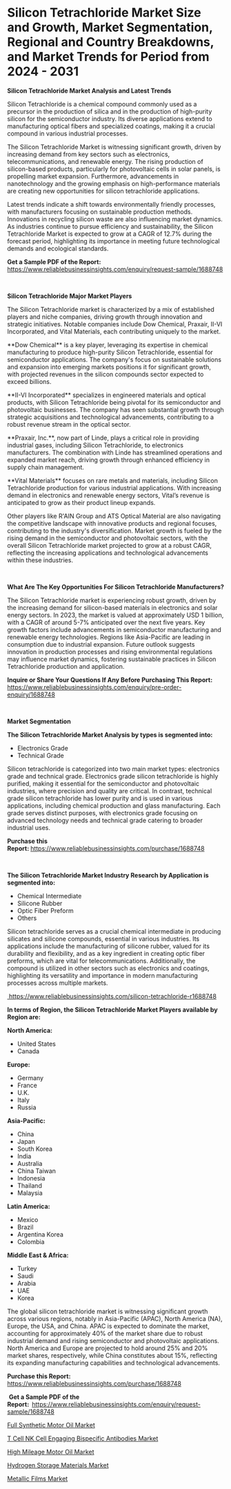 <p><h1>Silicon Tetrachloride Market Size and Growth, Market Segmentation, Regional and Country Breakdowns, and Market Trends for Period from 2024 -  2031</h1></p><p><strong>Silicon Tetrachloride Market Analysis and Latest Trends</strong></p>
<p><p>Silicon Tetrachloride is a chemical compound commonly used as a precursor in the production of silica and in the production of high-purity silicon for the semiconductor industry. Its diverse applications extend to manufacturing optical fibers and specialized coatings, making it a crucial compound in various industrial processes.</p><p>The Silicon Tetrachloride Market is witnessing significant growth, driven by increasing demand from key sectors such as electronics, telecommunications, and renewable energy. The rising production of silicon-based products, particularly for photovoltaic cells in solar panels, is propelling market expansion. Furthermore, advancements in nanotechnology and the growing emphasis on high-performance materials are creating new opportunities for silicon tetrachloride applications.</p><p>Latest trends indicate a shift towards environmentally friendly processes, with manufacturers focusing on sustainable production methods. Innovations in recycling silicon waste are also influencing market dynamics. As industries continue to pursue efficiency and sustainability, the Silicon Tetrachloride Market is expected to grow at a CAGR of 12.7% during the forecast period, highlighting its importance in meeting future technological demands and ecological standards.</p></p>
<p><strong>Get a Sample PDF of the Report:&nbsp;</strong> <a href="https://www.reliablebusinessinsights.com/enquiry/request-sample/1688748?utm_campaign=1091&utm_medium=2&utm_source=Github&utm_content=ia&utm_term=11112024&utm_id=silicon-tetrachloride">https://www.reliablebusinessinsights.com/enquiry/request-sample/1688748</a></p>
<p>&nbsp;</p>
<p><strong>Silicon Tetrachloride Major Market Players</strong></p>
<p><p>The Silicon Tetrachloride market is characterized by a mix of established players and niche companies, driving growth through innovation and strategic initiatives. Notable companies include Dow Chemical, Praxair, II-VI Incorporated, and Vital Materials, each contributing uniquely to the market.</p><p>**Dow Chemical** is a key player, leveraging its expertise in chemical manufacturing to produce high-purity Silicon Tetrachloride, essential for semiconductor applications. The company's focus on sustainable solutions and expansion into emerging markets positions it for significant growth, with projected revenues in the silicon compounds sector expected to exceed billions.</p><p>**II-VI Incorporated** specializes in engineered materials and optical products, with Silicon Tetrachloride being pivotal for its semiconductor and photovoltaic businesses. The company has seen substantial growth through strategic acquisitions and technological advancements, contributing to a robust revenue stream in the optical sector.</p><p>**Praxair, Inc.**, now part of Linde, plays a critical role in providing industrial gases, including Silicon Tetrachloride, to electronics manufacturers. The combination with Linde has streamlined operations and expanded market reach, driving growth through enhanced efficiency in supply chain management.</p><p>**Vital Materials** focuses on rare metals and materials, including Silicon Tetrachloride production for various industrial applications. With increasing demand in electronics and renewable energy sectors, Vital’s revenue is anticipated to grow as their product lineup expands.</p><p>Other players like R'AIN Group and ATS Optical Material are also navigating the competitive landscape with innovative products and regional focuses, contributing to the industry's diversification. Market growth is fueled by the rising demand in the semiconductor and photovoltaic sectors, with the overall Silicon Tetrachloride market projected to grow at a robust CAGR, reflecting the increasing applications and technological advancements within these industries.</p></p>
<p>&nbsp;</p>
<p><strong>What Are The Key Opportunities For Silicon Tetrachloride Manufacturers?</strong></p>
<p><p>The Silicon Tetrachloride market is experiencing robust growth, driven by the increasing demand for silicon-based materials in electronics and solar energy sectors. In 2023, the market is valued at approximately USD 1 billion, with a CAGR of around 5-7% anticipated over the next five years. Key growth factors include advancements in semiconductor manufacturing and renewable energy technologies. Regions like Asia-Pacific are leading in consumption due to industrial expansion. Future outlook suggests innovation in production processes and rising environmental regulations may influence market dynamics, fostering sustainable practices in Silicon Tetrachloride production and application.</p></p>
<p><strong>Inquire or Share Your Questions If Any Before Purchasing This Report:</strong> <a href="https://www.reliablebusinessinsights.com/enquiry/pre-order-enquiry/1688748?utm_campaign=1091&utm_medium=2&utm_source=Github&utm_content=ia&utm_term=11112024&utm_id=silicon-tetrachloride">https://www.reliablebusinessinsights.com/enquiry/pre-order-enquiry/1688748</a></p>
<p>&nbsp;</p>
<p><strong>Market Segmentation</strong></p>
<p><strong>The Silicon Tetrachloride Market Analysis by types is segmented into:</strong></p>
<p><ul><li>Electronics Grade</li><li>Technical Grade</li></ul></p>
<p><p>Silicon tetrachloride is categorized into two main market types: electronics grade and technical grade. Electronics grade silicon tetrachloride is highly purified, making it essential for the semiconductor and photovoltaic industries, where precision and quality are critical. In contrast, technical grade silicon tetrachloride has lower purity and is used in various applications, including chemical production and glass manufacturing. Each grade serves distinct purposes, with electronics grade focusing on advanced technology needs and technical grade catering to broader industrial uses.</p></p>
<p><strong>Purchase this Report:&nbsp;</strong><a href="https://www.reliablebusinessinsights.com/purchase/1688748?utm_campaign=1091&utm_medium=2&utm_source=Github&utm_content=ia&utm_term=11112024&utm_id=silicon-tetrachloride">https://www.reliablebusinessinsights.com/purchase/1688748</a></p>
<p>&nbsp;</p>
<p><strong>The Silicon Tetrachloride Market Industry Research by Application is segmented into:</strong></p>
<p><ul><li>Chemical Intermediate</li><li>Silicone Rubber</li><li>Optic Fiber Preform</li><li>Others</li></ul></p>
<p><p>Silicon tetrachloride serves as a crucial chemical intermediate in producing silicates and silicone compounds, essential in various industries. Its applications include the manufacturing of silicone rubber, valued for its durability and flexibility, and as a key ingredient in creating optic fiber preforms, which are vital for telecommunications. Additionally, the compound is utilized in other sectors such as electronics and coatings, highlighting its versatility and importance in modern manufacturing processes across multiple markets.</p></p>
<p><a href="https://www.reliablebusinessinsights.com/silicon-tetrachloride-r1688748?utm_campaign=1091&utm_medium=2&utm_source=Github&utm_content=ia&utm_term=11112024&utm_id=silicon-tetrachloride">&nbsp;https://www.reliablebusinessinsights.com/silicon-tetrachloride-r1688748</a></p>
<p><strong>In terms of Region, the Silicon Tetrachloride Market Players available by Region are:</strong></p>
<p>
    <p> <strong> North America: </strong>
        <ul>
            <li>United States</li>
            <li>Canada</li>
        </ul>
        </p> 
    <p> <strong> Europe: </strong>
        <ul>
            <li>Germany</li>
            <li>France</li>
            <li>U.K.</li>
            <li>Italy</li>
            <li>Russia</li>
        </ul>
        </p> 
    <p> <strong> Asia-Pacific: </strong>
        <ul>
            <li>China</li>
            <li>Japan</li>
            <li>South Korea</li>
            <li>India</li>
            <li>Australia</li>
            <li>China Taiwan</li>
            <li>Indonesia</li>
            <li>Thailand</li>
            <li>Malaysia</li>
        </ul>
        </p> 
    <p> <strong> Latin America: </strong>
        <ul>
            <li>Mexico</li>
            <li>Brazil</li>
            <li>Argentina Korea</li>
            <li>Colombia</li>
        </ul>
        </p> 
    <p> <strong> Middle East & Africa: </strong>
        <ul>
            <li>Turkey</li>
            <li>Saudi</li>
            <li>Arabia</li>
            <li>UAE</li>
            <li>Korea</li>
        </ul>
    </p>
    </p>
<p><p>The global silicon tetrachloride market is witnessing significant growth across various regions, notably in Asia-Pacific (APAC), North America (NA), Europe, the USA, and China. APAC is expected to dominate the market, accounting for approximately 40% of the market share due to robust industrial demand and rising semiconductor and photovoltaic applications. North America and Europe are projected to hold around 25% and 20% market shares, respectively, while China constitutes about 15%, reflecting its expanding manufacturing capabilities and technological advancements.</p></p>
<p><strong>Purchase this Report: </strong><a href="https://www.reliablebusinessinsights.com/purchase/1688748?utm_campaign=1091&utm_medium=2&utm_source=Github&utm_content=ia&utm_term=11112024&utm_id=silicon-tetrachloride">https://www.reliablebusinessinsights.com/purchase/1688748</a></p>
<p>&nbsp;<strong>Get a Sample PDF of the Report:&nbsp;&nbsp;</strong><a href="https://www.reliablebusinessinsights.com/enquiry/request-sample/1688748?utm_campaign=1091&utm_medium=2&utm_source=Github&utm_content=ia&utm_term=11112024&utm_id=silicon-tetrachloride">https://www.reliablebusinessinsights.com/enquiry/request-sample/1688748</a></p>
<p><strong></strong></p>
<p><p><a href="https://www.linkedin.com/pulse/global-full-synthetic-motor-oil-market-analysis-key-trends-jb1mf?utm_campaign=1091&utm_medium=2&utm_source=Github&utm_content=ia&utm_term=11112024&utm_id=silicon-tetrachloride">Full Synthetic Motor Oil Market</a></p><p><a href="https://issuu.com/reportprime-2/docs/t-cell-nk-cell-engaging-bispecific-_d62e72e4527417?utm_campaign=1091&utm_medium=2&utm_source=Github&utm_content=ia&utm_term=11112024&utm_id=silicon-tetrachloride">T Cell NK Cell Engaging Bispecific Antibodies Market</a></p><p><a href="https://www.linkedin.com/pulse/high-mileage-motor-oil-industry-analysis-report-market-zanmf?utm_campaign=1091&utm_medium=2&utm_source=Github&utm_content=ia&utm_term=11112024&utm_id=silicon-tetrachloride">High Mileage Motor Oil Market</a></p><p><a href="https://github.com/burdgexaraeqn/Market-Research-Report-List-1/blob/main/hydrogen-storage-materials-market.md?utm_campaign=1091&utm_medium=2&utm_source=Github&utm_content=ia&utm_term=11112024&utm_id=silicon-tetrachloride">Hydrogen Storage Materials Market</a></p><p><a href="https://github.com/maniehilp9ib/Market-Research-Report-List-1/blob/main/metallic-films-market.md?utm_campaign=1091&utm_medium=2&utm_source=Github&utm_content=ia&utm_term=11112024&utm_id=silicon-tetrachloride">Metallic Films Market</a></p></p>